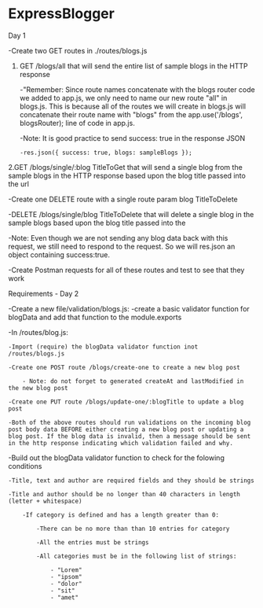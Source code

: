 # ExpressBlogger
Day 1

-Create two GET routes in ./routes/blogs.js

 1. GET /blogs/all that will send the entire list of sample blogs in the HTTP response

     -"Remember: Since route names concatenate with the blogs router code we added to app.js, we only need to name our new route "all" in blogs.js. This is because all of the routes we will create in blogs.js will concatenate their route name with "blogs" from the app.use('/blogs', blogsRouter); line of code in app.js.

     -Note: It is good practice to send success: true in the response JSON

        -res.json({ success: true, blogs: sampleBlogs });

  2.GET /blogs/single/:blog TitleToGet that will send a single blog from the sample blogs in the HTTP response based upon the blog title passed into the url


-Create one DELETE route with a single route param blog TitleToDelete

  -DELETE /blogs/single/blog TitleToDelete that will delete a single blog in the sample blogs based upon the blog title passed into the

  -Note: Even though we are not sending any blog data back with this request, we still need to respond to the request. So we will res.json an object containing success:true.

-Create Postman requests for all of these routes and test to see that they work


Requirements - Day 2

-Create a new file/validation/blogs.js:
    -create a basic validator function for blogData and add that function to the module.exports

-In /routes/blog.js:

    -Import (require) the blogData validator function inot /routes/blogs.js

    -Create one POST route /blogs/create-one to create a new blog post

        - Note: do not forget to generated createAt and lastModified in the new blog post

    -Create one PUT route /blogs/update-one/:blogTitle to update a blog post

    -Both of the above routes should run validations on the incoming blog post body data BEFORE either creating a new blog post or updating a blog post. If the blog data is invalid, then a message should be sent in the http response indicating which validation failed and why.     

-Build out the blogData validator function to check for the folowing conditions 

    -Title, text and author are required fields and they should be strings

    -Title and author should be no longer than 40 characters in length (letter + whitespace)  

        -If category is defined and has a length greater than 0: 

            -There can be no more than than 10 entries for category

            -All the entries must be strings

            -All categories must be in the following list of strings:

                - "Lorem"
                - "ipsom"
                - "dolor"
                - "sit"
                - "amet"

